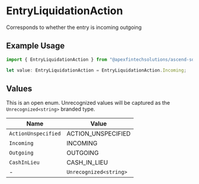 # EntryLiquidationAction

Corresponds to whether the entry is incoming outgoing

## Example Usage

```typescript
import { EntryLiquidationAction } from "@apexfintechsolutions/ascend-sdk/models/components";

let value: EntryLiquidationAction = EntryLiquidationAction.Incoming;
```

## Values

This is an open enum. Unrecognized values will be captured as the `Unrecognized<string>` branded type.

| Name                   | Value                  |
| ---------------------- | ---------------------- |
| `ActionUnspecified`    | ACTION_UNSPECIFIED     |
| `Incoming`             | INCOMING               |
| `Outgoing`             | OUTGOING               |
| `CashInLieu`           | CASH_IN_LIEU           |
| -                      | `Unrecognized<string>` |